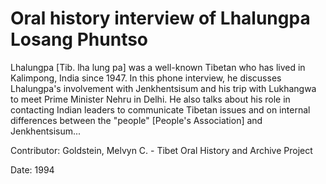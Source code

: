 # Oral history interview of Lhalungpa Losang Phuntso  
Lhalungpa [Tib. lha lung pa] was a well-known Tibetan who has lived in Kalimpong, India since 1947. In this phone interview, he discusses Lhalungpa's involvement with Jenkhentsisum and his trip with Lukhangwa to meet Prime Minister Nehru in Delhi. He also talks about his role in contacting Indian leaders to communicate Tibetan issues and on internal differences between the "people" [People's Association] and Jenkhentsisum... 

Contributor: Goldstein, Melvyn C. - Tibet Oral History and Archive Project  

Date:
1994  

